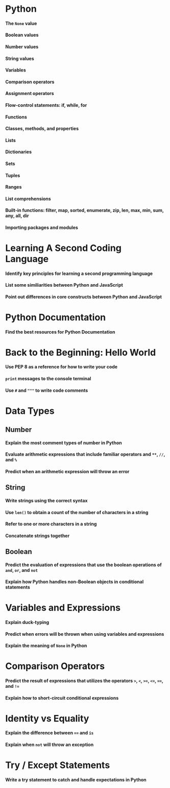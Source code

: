 # Python

#### The `None` value
#### Boolean values
#### Number values
#### String values
#### Variables
#### Comparison operators
#### Assignment operators
#### Flow-control statements: if, while, for
#### Functions
#### Classes, methods, and properties
#### Lists
#### Dictionaries
#### Sets
#### Tuples
#### Ranges
#### List comprehensions
#### Built-in functions: filter, map, sorted, enumerate, zip, len, max, min, sum, any, all, dir
#### Importing packages and modules

# Learning A Second Coding Language

#### Identify key principles for learning a second programming language
#### List some similiarities between Python and JavaScript
#### Point out differences in core constructs between Python and JavaScript

# Python Documentation

#### Find the best resources for Python Documentation

# Back to the Beginning: Hello World

#### Use PEP 8 as a reference for how to write your code
#### `print` messages to the console terminal 
#### Use `#` and `"""` to write code comments

# Data Types

## Number

#### Explain the most comment types of number in Python
#### Evaluate arithmetic expressions that include familiar operators and `**`, `//`, and `%`
#### Predict when an arithmetic expression will throw an error

## String

#### Write strings using the correct syntax
#### Use `len()` to obtain a count of the number of characters in a string
#### Refer to one or more characters in a string
#### Concatenate strings together 

## Boolean
#### Predict the evaluation of expressions that use the boolean operations of `and`, `or`, and `not`
#### Explain how Python handles non-Boolean objects in conditional statements

# Variables and Expressions 
#### Explain duck-typing
#### Predict when errors will be thrown when using variables and expressions
#### Explain the meaning of `None` in Python

# Comparison Operators
#### Predict the result of expressions that utilizes the operators `>`, `<`, `>=`, `<=`, `==`, and `!=`
#### Explain how to short-circuit conditional expressions

# Identity vs Equality
#### Explain the difference between `==` and `is`
#### Explain when `not` will throw an exception

# Try / Except Statements

#### Write a try statement to catch and handle expectations in Python





